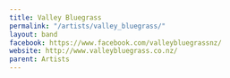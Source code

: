 ```yaml
---
title: Valley Bluegrass
permalink: "/artists/valley_bluegrass/"
layout: band
facebook: https://www.facebook.com/valleybluegrassnz/
website: http://www.valleybluegrass.co.nz/
parent: Artists
---
```


